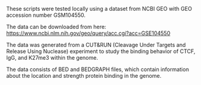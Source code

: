 These scripts were tested locally using a dataset from NCBI GEO with GEO accession number GSM104550.

The data can be downloaded from here: https://www.ncbi.nlm.nih.gov/geo/query/acc.cgi?acc=GSE104550

The data was generated from a CUT&RUN (Cleavage Under Targets and Release Using Nuclease) experiment to study the binding behavior of CTCF, IgG, and K27me3 within the genome.

The data consists of BED and BEDGRAPH files, which contain information about the location and strength protein binding in the genome. 
